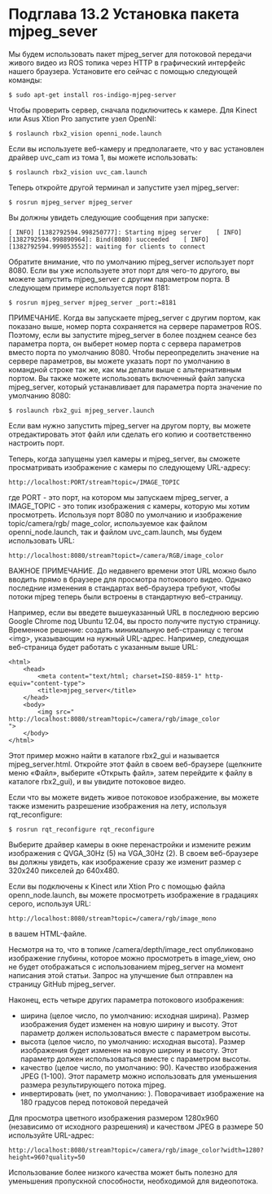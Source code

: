 # Подглава 13.2 Установка пакета mjpeg\_sever

Мы будем использовать пакет mjpeg\_server для потоковой передачи живого видео из ROS топика через HTTP в графический интерфейс нашего браузера. Установите его сейчас с помощью следующей команды: 

`$ sudo apt-get install ros-indigo-mjpeg-server`

Чтобы проверить сервер, сначала подключитесь к камере. Для Kinect или Asus Xtion Pro запустите узел OpenNI: 

`$ roslaunch rbx2_vision openni_node.launch`

Если вы используете веб-камеру и предполагаете, что у вас установлен драйвер uvc\_cam из тома 1, вы можете использовать: 

`$ roslaunch rbx2_vision uvc_cam.launch`

Теперь откройте другой терминал и запустите узел mjpeg\_server: 

`$ rosrun mjpeg_server mjpeg_server`

Вы должны увидеть следующие сообщения при запуске: 

`[ INFO] [1382792594.998250777]: Starting mjpeg server   
[ INFO] [1382792594.998890964]: Bind(8080) succeeded   
[ INFO] [1382792594.999053552]: waiting for clients to connect` 

Обратите внимание, что по умолчанию mjpeg\_server использует порт 8080. Если вы уже используете этот порт для чего-то другого, вы можете запустить mjpeg\_server с другим параметром порта. В следующем примере используется порт 8181: 

`$ rosrun mjpeg_server mjpeg_server _port:=8181`

ПРИМЕЧАНИЕ. Когда вы запускаете mjpeg\_server с другим портом, как показано выше, номер порта сохраняется на сервере параметров ROS. Поэтому, если вы запустите mjpeg\_server в более позднем сеансе без параметра порта, он выберет номер порта с сервера параметров вместо порта по умолчанию 8080. Чтобы переопределить значение на сервере параметров, вы можете указать порт по умолчанию в командной строке так же, как мы делали выше с альтернативным портом. Вы также можете использовать включенный файл запуска mjpeg\_server, который устанавливает для параметра порта значение по умолчанию 8080: 

`$ roslaunch rbx2_gui mjpeg_server.launch`

Если вам нужно запустить mjpeg\_server на другом порту, вы можете отредактировать этот файл или сделать его копию и соответственно настроить порт. 

Теперь, когда запущены узел камеры и mjpeg\_server, вы сможете просматривать изображение с камеры по следующему URL-адресу: 

`http://localhost:PORT/stream?topic=/IMAGE_TOPIC` 

где PORT - это порт, на котором мы запускаем mjpeg\_server, а IMAGE\_TOPIC - это топик изображения с камеры, которую мы хотим просмотреть. Используя порт 8080 по умолчанию и изображение topic/camera/rgb/ mage\_color, используемое как файлом openni\_node.launch, так и файлом uvc\_cam.launch, мы будем использовать URL:  

`http://localhost:8080/stream?topict=/camera/RGB/image_color` 

ВАЖНОЕ ПРИМЕЧАНИЕ. До недавнего времени этот URL можно было вводить прямо в браузере для просмотра потокового видео. Однако последние изменения в стандартах веб-браузера требуют, чтобы потоки mjpeg теперь были встроены в стандартную веб-страницу. 

Например, если вы введете вышеуказанный URL в последнюю версию Google Chrome под Ubuntu 12.04, вы просто получите пустую страницу. Временное решение: создать минимальную веб-страницу с тегом &lt;img&gt;, указывающим на нужный URL-адрес. Например, следующая веб-страница будет работать с указанным выше URL: 

```text
<html>
    <head>
        <meta content="text/html; charset=ISO-8859-1" http-equiv="content-type">
        <title>mjpeg_server</title>
    </head>
    <body>
        <img src="
http://localhost:8080/stream?topic=/camera/rgb/image_color
">
    </body>
</html>
```

Этот пример можно найти в каталоге rbx2\_gui и называется mjpeg\_server.html. Откройте этот файл в своем веб-браузере \(щелкните меню «Файл», выберите «Открыть файл», затем перейдите к файлу в каталоге rbx2\_gui\), и вы увидите потоковое видео. 

Если что вы можете видеть живое потоковое изображение, вы можете также изменить разрешение изображения на лету, используя rqt\_reconfigure: 

`$ rosrun rqt_reconfigure rqt_reconfigure`

Выберите драйвер камеры в окне перенастройки и измените режим изображения с QVGA\_30Hz \(5\) на VGA\_30Hz \(2\). В своем веб-браузере вы должны увидеть, как изображение сразу же изменит размер с 320x240 пикселей до 640x480. 

Если вы подключены к Kinect или Xtion Pro с помощью файла openn\_node.launch, вы можете просмотреть изображение в градациях серого, используя URL: 

`http://localhost:8080/stream?topic=/camera/rgb/image_mono` 

в вашем HTML-файле. 

Несмотря на то, что в топике /camera/depth/image\_rect опубликовано изображение глубины, которое можно просмотреть в image\_view, оно не будет отображаться с использованием mjpeg\_server на момент написания этой статьи. Запрос на улучшение был отправлен на страницу GitHub mjpeg\_server. 

Наконец, есть четыре других параметра потокового изображения: 

* ширина \(целое число, по умолчанию: исходная ширина\). Размер изображения будет изменен на новую ширину и высоту. Этот параметр должен использоваться вместе с параметром высоты. 
* высота \(целое число, по умолчанию: исходная высота\). Размер изображения будет изменен на новую ширину и высоту. Этот параметр должен использоваться вместе с параметром высоты. 
* качество \(целое число, по умолчанию: 90\). Качество изображения JPEG \(1-100\). Этот параметр можно использовать для уменьшения размера результирующего потока mjpeg. 
* инвертировать \(нет, по умолчанию: \). Поворачивает изображение на 180 градусов перед потоковой передачей 

Для просмотра цветного изображения размером 1280x960 \(независимо от исходного разрешения\) и качеством JPEG в размере 50 используйте URL-адрес: 

`http://localhost:8080/stream?topic=/camera/rgb/image_color?width=1280?height=960?quality=50` 

Использование более низкого качества может быть полезно для уменьшения пропускной способности, необходимой для видеопотока. 

